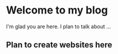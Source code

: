 # Welcome to my blog

I'm glad you are here. I plan to talk about ...

## Plan to create websites here
